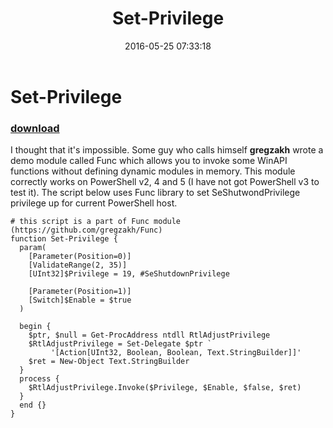 ﻿---
pid:            6358
parent:         0
children:       
poster:         Dan Jones
title:          Set-Privilege
date:           2016-05-25 07:33:18
description:    I thought that it's impossible. Some guy who calls himself **gregzakh** wrote a demo module called Func which allows you to invoke some WinAPI functions without defining dynamic modules in memory. This module correctly works on PowerShell v2, 4 and 5 (I have not got PowerShell v3 to test it). The script below uses Func library to set SeShutwondPrivilege privilege up for current PowerShell host.
format:         posh
---

# Set-Privilege

### [download](6358.ps1)  

I thought that it's impossible. Some guy who calls himself **gregzakh** wrote a demo module called Func which allows you to invoke some WinAPI functions without defining dynamic modules in memory. This module correctly works on PowerShell v2, 4 and 5 (I have not got PowerShell v3 to test it). The script below uses Func library to set SeShutwondPrivilege privilege up for current PowerShell host.

```posh
# this script is a part of Func module (https://github.com/gregzakh/Func)
function Set-Privilege {
  param(
    [Parameter(Position=0)]
    [ValidateRange(2, 35)]
    [UInt32]$Privilege = 19, #SeShutdownPrivilege
    
    [Parameter(Position=1)]
    [Switch]$Enable = $true
  )
  
  begin {
    $ptr, $null = Get-ProcAddress ntdll RtlAdjustPrivilege
    $RtlAdjustPrivilege = Set-Delegate $ptr `
         '[Action[UInt32, Boolean, Boolean, Text.StringBuilder]]'
    $ret = New-Object Text.StringBuilder
  }
  process {
    $RtlAdjustPrivilege.Invoke($Privilege, $Enable, $false, $ret)
  }
  end {}
}
```
